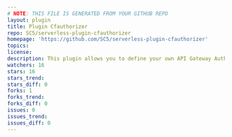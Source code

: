 ```yaml
---
# NOTE: THIS FILE IS GENERATED FROM YOUR GITHUB REPO
layout: plugin
title: Plugin Cfauthorizer
repo: SC5/serverless-plugin-cfauthorizer
homepage: 'https://github.com/SC5/serverless-plugin-cfauthorizer'
topics: 
license: 
description: This plugin allows you to define your own API Gateway Authorizers as the Serverless CloudFormation resources and apply them to HTTP endpoints.
watchers: 16
stars: 16
stars_trend: 
stars_diff: 0
forks: 1
forks_trend: 
forks_diff: 0
issues: 0
issues_trend: 
issues_diff: 0
---
```

